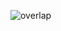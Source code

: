![overlap](https://s276sas.storage.yandex.net/rdisk/fc255533e1aa3983a981aa60969fd26fce307acb87410c08901eaf30f0515b00/5ff40389/rWrGw1jWm9zdlHtFJwpGgynoyFoJHxOElJ5yQWPgUY8NNngzhViTvA_R3LJOLzje_7xEjLE43tqDQ-A_rpFcvw==?uid=96074466&filename=%2315%20-%20overlap.png&disposition=inline&hash=&limit=0&content_type=image%2Fpng&owner_uid=96074466&fsize=32063&hid=85cefd9a0074eb388738e9a83bc2a2ce&media_type=image&tknv=v2&etag=91fb8c904dd112cf30d745179ddf4e27&rtoken=QDiSLSmIzzfJ&force_default=yes&ycrid=na-465c70bed7331adfad867dc041e69f0e-downloader17f&ts=5b8211af13440&s=315af02e3f3632c1fdeecb15d49780221326b910d289f7e4589e694e945d7c6e&pb=U2FsdGVkX1-Ku4OFa7N_3mYHCOl9WPT4YYfU7JNJfyaKj5ud0dQa3d6HCffAVoktK9GNF8ITNf5EXvF_KGb5UTdhaFNHj2C3qU2smP_IgHc)
